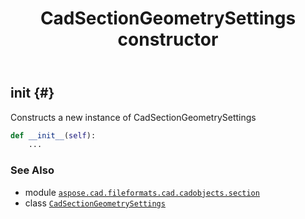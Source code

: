 ﻿---
title: CadSectionGeometrySettings constructor
second_title: Aspose.CAD for Python via .NET API References
description: 
type: docs
weight: 10
url: /python-net/aspose.cad.fileformats.cad.cadobjects.section/cadsectiongeometrysettings/__init__/
is_root: false
---

## __init__ {#}

Constructs a new instance of CadSectionGeometrySettings



```python
def __init__(self):
    ...
```





### See Also
* module [`aspose.cad.fileformats.cad.cadobjects.section`](../../)
* class [`CadSectionGeometrySettings`](/cad/python-net/aspose.cad.fileformats.cad.cadobjects.section/cadsectiongeometrysettings)
